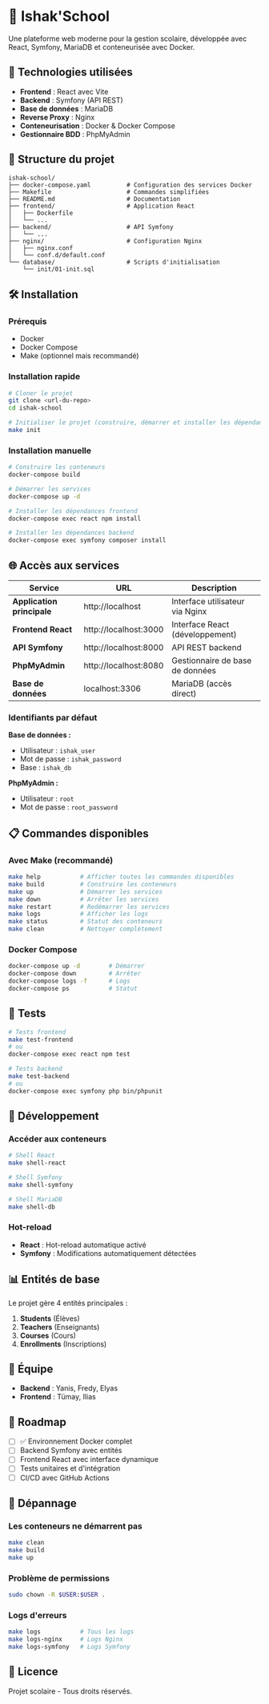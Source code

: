 # 🏫 Ishak'School

Une plateforme web moderne pour la gestion scolaire, développée avec React, Symfony, MariaDB et conteneurisée avec Docker.

## 🚀 Technologies utilisées

- **Frontend** : React avec Vite
- **Backend** : Symfony (API REST)
- **Base de données** : MariaDB
- **Reverse Proxy** : Nginx
- **Conteneurisation** : Docker & Docker Compose
- **Gestionnaire BDD** : PhpMyAdmin

## 📁 Structure du projet

```
ishak-school/
├── docker-compose.yaml          # Configuration des services Docker
├── Makefile                     # Commandes simplifiées
├── README.md                    # Documentation
├── frontend/                    # Application React
│   ├── Dockerfile
│   └── ...
├── backend/                     # API Symfony
│   └── ...
├── nginx/                       # Configuration Nginx
│   ├── nginx.conf
│   └── conf.d/default.conf
└── database/                    # Scripts d'initialisation
    └── init/01-init.sql
```

## 🛠️ Installation

### Prérequis

- Docker
- Docker Compose
- Make (optionnel mais recommandé)

### Installation rapide

```bash
# Cloner le projet
git clone <url-du-repo>
cd ishak-school

# Initialiser le projet (construire, démarrer et installer les dépendances)
make init
```

### Installation manuelle

```bash
# Construire les conteneurs
docker-compose build

# Démarrer les services
docker-compose up -d

# Installer les dépendances frontend
docker-compose exec react npm install

# Installer les dépendances backend
docker-compose exec symfony composer install
```

## 🌐 Accès aux services

| Service | URL | Description |
|---------|-----|-------------|
| **Application principale** | http://localhost | Interface utilisateur via Nginx |
| **Frontend React** | http://localhost:3000 | Interface React (développement) |
| **API Symfony** | http://localhost:8000 | API REST backend |
| **PhpMyAdmin** | http://localhost:8080 | Gestionnaire de base de données |
| **Base de données** | localhost:3306 | MariaDB (accès direct) |

### Identifiants par défaut

**Base de données :**
- Utilisateur : `ishak_user`
- Mot de passe : `ishak_password`
- Base : `ishak_db`

**PhpMyAdmin :**
- Utilisateur : `root`
- Mot de passe : `root_password`

## 📋 Commandes disponibles

### Avec Make (recommandé)

```bash
make help           # Afficher toutes les commandes disponibles
make build          # Construire les conteneurs
make up             # Démarrer les services
make down           # Arrêter les services
make restart        # Redémarrer les services
make logs           # Afficher les logs
make status         # Statut des conteneurs
make clean          # Nettoyer complètement
```

### Docker Compose

```bash
docker-compose up -d        # Démarrer
docker-compose down         # Arrêter
docker-compose logs -f      # Logs
docker-compose ps           # Statut
```

## 🧪 Tests

```bash
# Tests frontend
make test-frontend
# ou
docker-compose exec react npm test

# Tests backend
make test-backend
# ou
docker-compose exec symfony php bin/phpunit
```

## 🔧 Développement

### Accéder aux conteneurs

```bash
# Shell React
make shell-react

# Shell Symfony
make shell-symfony

# Shell MariaDB
make shell-db
```

### Hot-reload

- **React** : Hot-reload automatique activé
- **Symfony** : Modifications automatiquement détectées

## 📊 Entités de base

Le projet gère 4 entités principales :

1. **Students** (Élèves)
2. **Teachers** (Enseignants)
3. **Courses** (Cours)
4. **Enrollments** (Inscriptions)

## 🤝 Équipe

- **Backend** : Yanis, Fredy, Elyas
- **Frontend** : Tümay, Ilias

## 📝 Roadmap

- [ ] ✅ Environnement Docker complet
- [ ] Backend Symfony avec entités
- [ ] Frontend React avec interface dynamique
- [ ] Tests unitaires et d'intégration
- [ ] CI/CD avec GitHub Actions

## 🚨 Dépannage

### Les conteneurs ne démarrent pas
```bash
make clean
make build
make up
```

### Problème de permissions
```bash
sudo chown -R $USER:$USER .
```

### Logs d'erreurs
```bash
make logs           # Tous les logs
make logs-nginx     # Logs Nginx
make logs-symfony   # Logs Symfony
```

## 📄 Licence

Projet scolaire - Tous droits réservés. 